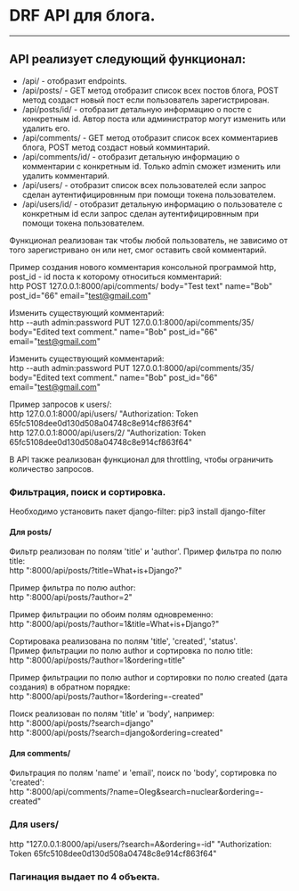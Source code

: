 # DRF API для блога.
---

## API реализует следующий функционал:

* /api/ - отобразит endpoints.  
* /api/posts/ - GET метод отобразит список всех постов блога, POST метод создаст новый пост если пользователь зарегистрирован.  
* /api/posts/id/ - отобразит детальную информацию о посте с конкретным id. Автор поста или администратор могут изменить или удалить его.  
* /api/comments/ - GET метод отобразит список всех комментариев блога, POST метод создаст новый комминтарий.
* /api/comments/id/ - отобразит детальную информацию о комментарии с конкретным id. Только admin сможет изменить или удалить комментарий.
* /api/users/ - отобразит список всех пользователей если запрос сделан аутентифицировнным при помощи токена пользователем.
* /api/users/id/ - отобразит детальную информацию о пользователе с конкретным id если запрос сделан аутентифицировнным при помощи токена пользователем.

Функционал реализован так чтобы любой пользователь, не зависимо от того зарегистривано он или нет, смог оставить свой комментарий.  

Пример создания нового комментария консольной программой http, post_id - id поста к которому относиться комментарий:  
http POST 127.0.0.1:8000/api/comments/ body="Test text" name="Bob" post_id="66" email="test@gmail.com"

Изменить существующий комментарий:  
http --auth admin:password PUT 127.0.0.1:8000/api/comments/35/ body="Edited text comment." name="Bob" post_id="66" email="test@gmail.com"
   
Изменить существующий комментарий:  
http --auth admin:password PUT 127.0.0.1:8000/api/comments/35/ body="Edited text comment." name="Bob" post_id="66" email="test@gmail.com"

Пример запросов к users/:  
http 127.0.0.1:8000/api/users/ "Authorization: Token 65fc5108dee0d130d508a04748c8e914cf863f64"  
http 127.0.0.1:8000/api/users/2/ "Authorization: Token 65fc5108dee0d130d508a04748c8e914cf863f64"

В API также реализован функционал для throttling, чтобы ограничить количество запросов.

### Фильтрация, поиск и сортировка.

Необходимо установить пакет django-filter: pip3 install django-filter

#### Для posts/  
Фильтр реализован по полям 'title' и 'author'. Пример фильтра по полю title:  
http ":8000/api/posts/?title=What+is+Django?"

Пример фильтра по полю author:  
http ":8000/api/posts/?author=2"

Пример фильтрации по обоим полям одновременно:  
http ":8000/api/posts/?author=1&title=What+is+Django?"

Сортировака реализована по полям 'title', 'created', 'status'.  
Пример фильтрации по полю author и сортировка по полю title:  
http ":8000/api/posts/?author=1&ordering=title"

Пример фильтрации по полю author и сортировки по полю created (дата создания) в обратном порядке:  
http ":8000/api/posts/?author=1&ordering=-created"

Поиск реализован по полям 'title' и 'body', например:  
http ":8000/api/posts/?search=django"  
http ":8000/api/posts/?search=django&ordering=created"

#### Для comments/  
Фильтрация по полям 'name' и 'email', поиск по 'body', сортировка по 'created':  
http ":8000/api/comments/?name=Oleg&search=nuclear&ordering=-created"

### Для users/  
http "127.0.0.1:8000/api/users/?search=A&ordering=-id" "Authorization: Token 65fc5108dee0d130d508a04748c8e914cf863f64"  

### Пагинация выдает по 4 объекта.


